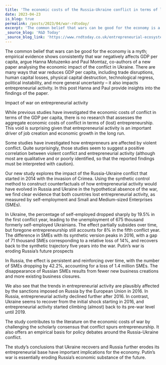 ```yaml
---
title: 'The economic costs of the Russia-Ukraine conflict in terms of lost entrepreneurship'
date: 2023-04-23
is_blog: true
permalink: /posts/2023/04/war-rdtoday/
excerpt: 'The common belief that wars can be good for the economy is a myth; empirical evidence shows consistently that war negatively affects GDP per capita, argue Hanna Motuzenko and Paul Momtaz, co-authors of a new paper analysing the economic impact of the conflict in Ukraine. There are many ways that war reduces GDP per capita, including trade disruptions, human capital losses, physical capital destruction, technological regress, political instability, and more general uncertainty – it also impacts entrepreneurial activity. In this post Hanna and Paul provide insights into the findings of the paper.'
_source_blog: 'R&D Today'
_source_blog_link: 'https://www.rndtoday.co.uk/entrepreneurial-ecosystems/the-economic-costs-of-the-russia-ukraine-conflict-in-terms-of-lost-entrepreneurship/'
---
```


The common belief that wars can be good for the economy is a myth; empirical evidence shows consistently that war negatively affects GDP per capita, argue Hanna Motuzenko and Paul Momtaz, co-authors of a new paper analysing the economic impact of the conflict in Ukraine. There are many ways that war reduces GDP per capita, including trade disruptions, human capital losses, physical capital destruction, technological regress, political instability, and more general uncertainty – it also impacts entrepreneurial activity. In this post Hanna and Paul provide insights into the findings of the paper.
 
Impact of war on entrepreneurial activity

While previous studies have investigated the economic costs of conflict in terms of the GDP per capita, there is no research that assesses the aggregate economic costs of conflict in terms of (lost) entrepreneurship. This void is surprising given that entrepreneurial activity is an important driver of job creation and economic growth in the long run.

Some studies have investigated how entrepreneurs are affected by violent conflict. Quite surprisingly, those studies seem to suggest a positive correlation between violent conflict and entrepreneurial activity (although most are qualitative and or poorly identified, so that the reported findings must be interpreted with caution).

Our new study explores the impact of the Russia-Ukraine conflict that started in 2014 with the invasion of Crimea. Using the synthetic control method to construct counterfactuals of how entrepreneurial activity would have evolved in Russia and Ukraine in the hypothetical absence of the war, we find clear evidence that both countries lost entrepreneurial activity, as measured by self-employment and Small and Medium-sized Enterprises (SMEs).

In Ukraine, the percentage of self-employed dropped sharply by 19.5% in the first conflict year, leading to the unemployment of 675 thousand formerly self-employed Ukrainians. The effect partially subsides over time, but foregone entrepreneurship still accounts for 8% in the fifth conflict year. The difference in SMEs with its synthetic version peaks in 2016, with a gap of 71 thousand SMEs corresponding to a relative loss of 14%, and recovers back to the synthetic trajectory five years into the war.
Putin’s war is eroding Russia’s future prospects

In Russia, the effect is persistent and reinforcing over time, with the number of SMEs dropping by 42.2%, accounting for a loss of 1.4 million SMEs. The disappearance of Russian SMEs results from fewer new business creations and more existing business closures.

We also see that the trends in entrepreneurial activity are plausibly affected by the sanctions imposed on Russia by the European Union in 2016. In Russia, entrepreneurial activity declined further after 2016. In contrast, Ukraine seems to recover from the initial shock starting in 2016, and entrepreneurial activity started climbing (almost) back to its pre-war level until 2019.

The study contributes to the literature on the economic costs of war by challenging the scholarly consensus that conflict spurs entrepreneurship. It also offers an empirical basis for policy debates around the Russia-Ukraine conflict.

The study’s conclusions that Ukraine recovers and Russia further erodes its entrepreneurial base have important implications for the economy. Putin’s war is essentially eroding Russia’s economic substance of the future.
